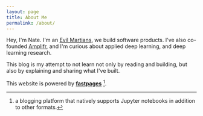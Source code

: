 ```yaml
---
layout: page
title: About Me
permalink: /about/
---
```


Hey, I'm Nate. I'm an [Evil Martians](https://evilmartians.com), we build software products.
I've also co-founded [Amplifr](https://amplifr.com), and I'm curious about applied deep learning, and deep learning research.

This blog is my attempt to not learn not only by reading and building, but also by explaining and sharing what I've built.

This website is powered by **[fastpages](https://github.com/fastai/fastpages)** [^1].

[^1]:a blogging platform that natively supports Jupyter notebooks in addition to other formats.
